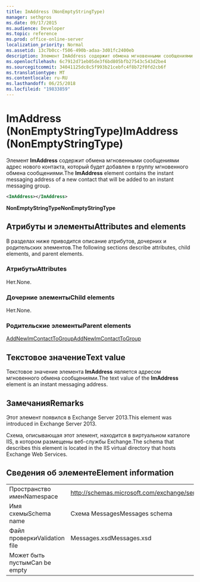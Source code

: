 ```yaml
---
title: ImAddress (NonEmptyStringType)
manager: sethgros
ms.date: 09/17/2015
ms.audience: Developer
ms.topic: reference
ms.prod: office-online-server
localization_priority: Normal
ms.assetid: 13c7b0cc-f506-490b-adaa-3d01fc2400eb
description: Элемент ImAddress содержит обмена мгновенными сообщениями адрес нового контакта, который будет добавлен в группу мгновенного обмена сообщениями.
ms.openlocfilehash: 6c7912d71eb05de3f6bd805bfb27543c543d2be4
ms.sourcegitcommit: 34041125dc8c5f993b21cebfc4f8b72f0fd2cb6f
ms.translationtype: MT
ms.contentlocale: ru-RU
ms.lasthandoff: 06/25/2018
ms.locfileid: "19833859"
---
```

# <a name="imaddress-nonemptystringtype"></a><span data-ttu-id="9ead1-103">ImAddress (NonEmptyStringType)</span><span class="sxs-lookup"><span data-stu-id="9ead1-103">ImAddress (NonEmptyStringType)</span></span>

<span data-ttu-id="9ead1-104">Элемент **ImAddress** содержит обмена мгновенными сообщениями адрес нового контакта, который будет добавлен в группу мгновенного обмена сообщениями.</span><span class="sxs-lookup"><span data-stu-id="9ead1-104">The **ImAddress** element contains the instant messaging address of a new contact that will be added to an instant messaging group.</span></span> 
  
```XML
<ImAddress></ImAddress>
```

 <span data-ttu-id="9ead1-105">**NonEmptyStringType**</span><span class="sxs-lookup"><span data-stu-id="9ead1-105">**NonEmptyStringType**</span></span>
## <a name="attributes-and-elements"></a><span data-ttu-id="9ead1-106">Атрибуты и элементы</span><span class="sxs-lookup"><span data-stu-id="9ead1-106">Attributes and elements</span></span>

<span data-ttu-id="9ead1-107">В разделах ниже приводится описание атрибутов, дочерних и родительских элементов.</span><span class="sxs-lookup"><span data-stu-id="9ead1-107">The following sections describe attributes, child elements, and parent elements.</span></span>
  
### <a name="attributes"></a><span data-ttu-id="9ead1-108">Атрибуты</span><span class="sxs-lookup"><span data-stu-id="9ead1-108">Attributes</span></span>

<span data-ttu-id="9ead1-109">Нет.</span><span class="sxs-lookup"><span data-stu-id="9ead1-109">None.</span></span>
  
### <a name="child-elements"></a><span data-ttu-id="9ead1-110">Дочерние элементы</span><span class="sxs-lookup"><span data-stu-id="9ead1-110">Child elements</span></span>

<span data-ttu-id="9ead1-111">Нет.</span><span class="sxs-lookup"><span data-stu-id="9ead1-111">None.</span></span>
  
### <a name="parent-elements"></a><span data-ttu-id="9ead1-112">Родительские элементы</span><span class="sxs-lookup"><span data-stu-id="9ead1-112">Parent elements</span></span>

[<span data-ttu-id="9ead1-113">AddNewImContactToGroup</span><span class="sxs-lookup"><span data-stu-id="9ead1-113">AddNewImContactToGroup</span></span>](addnewimcontacttogroup.md)
  
## <a name="text-value"></a><span data-ttu-id="9ead1-114">Текстовое значение</span><span class="sxs-lookup"><span data-stu-id="9ead1-114">Text value</span></span>

<span data-ttu-id="9ead1-115">Текстовое значение элемента **ImAddress** является адресом мгновенного обмена сообщениями.</span><span class="sxs-lookup"><span data-stu-id="9ead1-115">The text value of the **ImAddress** element is an instant messaging address.</span></span> 
  
## <a name="remarks"></a><span data-ttu-id="9ead1-116">Замечания</span><span class="sxs-lookup"><span data-stu-id="9ead1-116">Remarks</span></span>

<span data-ttu-id="9ead1-117">Этот элемент появился в Exchange Server 2013.</span><span class="sxs-lookup"><span data-stu-id="9ead1-117">This element was introduced in Exchange Server 2013.</span></span>
  
<span data-ttu-id="9ead1-118">Схема, описывающая этот элемент, находится в виртуальном каталоге IIS, в котором размещены веб-службы Exchange.</span><span class="sxs-lookup"><span data-stu-id="9ead1-118">The schema that describes this element is located in the IIS virtual directory that hosts Exchange Web Services.</span></span>
  
## <a name="element-information"></a><span data-ttu-id="9ead1-119">Сведения об элементе</span><span class="sxs-lookup"><span data-stu-id="9ead1-119">Element information</span></span>

|||
|:-----|:-----|
|<span data-ttu-id="9ead1-120">Пространство имен</span><span class="sxs-lookup"><span data-stu-id="9ead1-120">Namespace</span></span>  <br/> |http://schemas.microsoft.com/exchange/services/2006/messages  <br/> |
|<span data-ttu-id="9ead1-121">Имя схемы</span><span class="sxs-lookup"><span data-stu-id="9ead1-121">Schema name</span></span>  <br/> |<span data-ttu-id="9ead1-122">Схема Messages</span><span class="sxs-lookup"><span data-stu-id="9ead1-122">Messages schema</span></span>  <br/> |
|<span data-ttu-id="9ead1-123">Файл проверки</span><span class="sxs-lookup"><span data-stu-id="9ead1-123">Validation file</span></span>  <br/> |<span data-ttu-id="9ead1-124">Messages.xsd</span><span class="sxs-lookup"><span data-stu-id="9ead1-124">Messages.xsd</span></span>  <br/> |
|<span data-ttu-id="9ead1-125">Может быть пустым</span><span class="sxs-lookup"><span data-stu-id="9ead1-125">Can be empty</span></span>  <br/> ||
   

